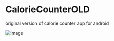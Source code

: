 # CalorieCounterOLD
 original version of calorie counter app for android


![image](https://github.com/JoeChenard/CalorieCounterOLD/assets/12203494/cdb7c826-935e-4694-97c3-872916713a14)
